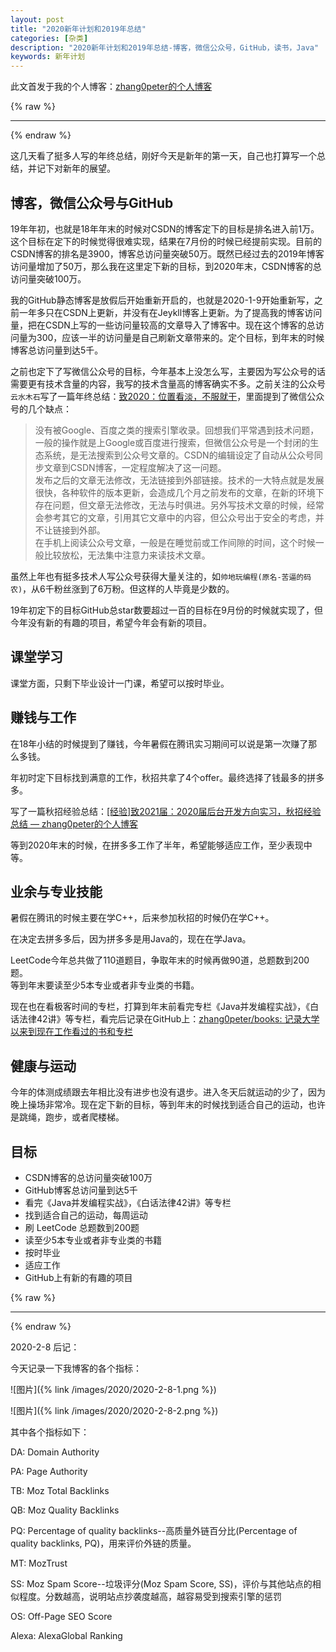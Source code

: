 ```yaml
---
layout: post
title: "2020新年计划和2019年总结"
categories: [杂类]
description: "2020新年计划和2019年总结-博客，微信公众号，GitHub，读书，Java"
keywords: 新年计划
---
```


此文首发于我的个人博客：[zhang0peter的个人博客](https://zhang0peter.com)         

{% raw %}
***          
{% endraw %}

这几天看了挺多人写的年终总结，刚好今天是新年的第一天，自己也打算写一个总结，并记下对新年的展望。

## 博客，微信公众号与GitHub
19年年初，也就是18年年末的时候对CSDN的博客定下的目标是排名进入前1万。这个目标在定下的时候觉得很难实现，结果在7月份的时候已经提前实现。目前的CSDN博客的排名是3900，博客总访问量突破50万。既然已经过去的2019年博客访问量增加了50万，那么我在这里定下新的目标，到2020年末，CSDN博客的总访问量突破100万。   

我的GitHub静态博客是放假后开始重新开启的，也就是2020-1-9开始重新写，之前一年多只在CSDN上更新，并没有在Jeykll博客上更新。为了提高我的博客访问量，把在CSDN上写的一些访问量较高的文章导入了博客中。现在这个博客的总访问量为300，应该一半的访问量是自己刷新文章带来的。定个目标，到年末的时候博客总访问量到达5千。

之前也定下了写微信公众号的目标，今年基本上没怎么写，主要因为写公众号的话需要更有技术含量的内容，我写的技术含量高的博客确实不多。之前关注的公众号`云水木石`写了一篇年终总结：[致2020：位置看淡，不服就干](https://mp.weixin.qq.com/s?__biz=MzI3NTQyMzEzNQ==&mid=2247485803&idx=1&sn=91cbfe709cd1749f846f098c73e7b5ad&chksm=eb04439bdc73ca8d9202302529475c48105420a1760305bec40cd745cacfce8e30afbe32d643&mpshare=1&scene=23&srcid=&sharer_sharetime=1579917425479&sharer_shareid=19fe229c09c2cd2c6445c2856dcf3d6d#rd)，里面提到了微信公众号的几个缺点：
> 没有被Google、百度之类的搜索引擎收录。回想我们平常遇到技术问题，一般的操作就是上Google或百度进行搜索，但微信公众号是一个封闭的生态系统，是无法搜索到公众号文章的。CSDN的编辑设定了自动从公众号同步文章到CSDN博客，一定程度解决了这一问题。   
> 发布之后的文章无法修改，无法链接到外部链接。技术的一大特点就是发展很快，各种软件的版本更新，会造成几个月之前发布的文章，在新的环境下存在问题，但文章无法修改，无法与时俱进。另外写技术文章的时候，经常会参考其它的文章，引用其它文章中的内容，但公众号出于安全的考虑，并不让链接到外部。       
> 在手机上阅读公众号文章，一般是在睡觉前或工作间隙的时间，这个时候一般比较放松，无法集中注意力来读技术文章。

虽然上年也有挺多技术人写公众号获得大量关注的，如`帅地玩编程(原名-苦逼的码农)`，从6千粉丝涨到了6万粉。但这样的人毕竟是少数的。


19年初定下的目标GitHub总star数要超过一百的目标在9月份的时候就实现了，但今年没有新的有趣的项目，希望今年会有新的项目。  

## 课堂学习
课堂方面，只剩下毕业设计一门课，希望可以按时毕业。  

## 赚钱与工作
在18年小结的时候提到了赚钱，今年暑假在腾讯实习期间可以说是第一次赚了那么多钱。

年初时定下目标找到满意的工作，秋招共拿了4个offer。最终选择了钱最多的拼多多。

 写了一篇秋招经验总结：[[经验]致2021届：2020届后台开发方向实习，秋招经验总结 — zhang0peter的个人博客](https://zhang0peter.com/2019/10/25/get-job/)    

等到2020年末的时候，在拼多多工作了半年，希望能够适应工作，至少表现中等。  

## 业余与专业技能    
暑假在腾讯的时候主要在学C++，后来参加秋招的时候仍在学C++。      

在决定去拼多多后，因为拼多多是用Java的，现在在学Java。       

LeetCode今年总共做了110道题目，争取年末的时候再做90道，总题数到200题。            
等到年末要读至少5本专业或者非专业类的书籍。      

现在也在看极客时间的专栏，打算到年末前看完专栏《Java并发编程实战》，《白话法律42讲》等专栏，看完后记录在GitHub上：[zhang0peter/books: 记录大学以来到现在工作看过的书和专栏](https://github.com/zhang0peter/books)        
             
## 健康与运动
今年的体测成绩跟去年相比没有进步也没有退步。进入冬天后就运动的少了，因为晚上操场非常冷。现在定下新的目标，等到年末的时候找到适合自己的运动，也许是跳绳，跑步，或者爬楼梯。            
## 目标
- CSDN博客的总访问量突破100万             
- GitHub博客总访问量到达5千               
- 看完《Java并发编程实战》，《白话法律42讲》等专栏            
- 找到适合自己的运动，每周运动               
- 刷 LeetCode 总题数到200题                 
- 读至少5本专业或者非专业类的书籍       
- 按时毕业            
- 适应工作    
- GitHub上有新的有趣的项目    


{% raw %}
***          
{% endraw %}

2020-2-8 后记：

今天记录一下我博客的各个指标：

![图片]({% link /images/2020/2020-2-8-1.png %})

![图片]({% link /images/2020/2020-2-8-2.png %})

其中各个指标如下：

DA: Domain Authority

PA: Page Authority

TB: Moz Total Backlinks

QB: Moz Quality Backlinks

PQ: Percentage of quality backlinks--高质量外链百分比(Percentage of quality backlinks, PQ)，用来评价外链的质量。

MT: MozTrust

SS: Moz Spam Score--垃圾评分(Moz Spam Score, SS)，评价与其他站点的相似程度。分数越高，说明站点抄袭度越高，越容易受到搜索引擎的惩罚

OS: Off-Page SEO Score

Alexa: AlexaGlobal Ranking 
